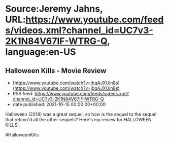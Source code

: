# Source:Jeremy Jahns, URL:https://www.youtube.com/feeds/videos.xml?channel_id=UC7v3-2K1N84V67IF-WTRG-Q, language:en-US

## Halloween Kills - Movie Review
 - [https://www.youtube.com/watch?v=jbqAJXUin8s](https://www.youtube.com/watch?v=jbqAJXUin8s)
 - RSS feed: https://www.youtube.com/feeds/videos.xml?channel_id=UC7v3-2K1N84V67IF-WTRG-Q
 - date published: 2021-10-15 00:00:00+00:00

Halloween (2018) was a great sequel, so how is the sequel to the sequel that retcon'd all the other sequels? Here's my review for HALLOWEEN KILLS!

#HalloweenKills

